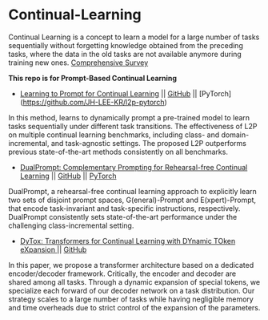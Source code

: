 # Continual-Learning

Continual Learning is a concept to learn a model for a large number of tasks sequentially without forgetting knowledge obtained from the preceding tasks, where the data in the old tasks are not available anymore during training new ones. [Comprehensive Survey](https://arxiv.org/pdf/2302.00487.pdf)

**This repo is for Prompt-Based Continual Learning**

* [Learning to Prompt for Continual Learning](https://arxiv.org/pdf/2112.08654.pdf) || [GitHub](https://github.com/google-research/l2p) || [PyTorch] (https://github.com/JH-LEE-KR/l2p-pytorch)

In this method, learns to dynamically prompt a pre-trained model to learn tasks sequentially under different task transitions.
The effectiveness of L2P on multiple continual learning benchmarks, including class- and domain-incremental, and task-agnostic settings. 
The proposed L2P outperforms previous state-of-the-art methods consistently on all benchmarks.

* [DualPrompt: Complementary Prompting for Rehearsal-free Continual Learning](https://arxiv.org/pdf/2204.04799.pdf) || [GitHub](https://github.com/google-research/l2p) || [PyTorch](https://github.com/JH-LEE-KR/dualprompt-pytorch)

DualPrompt, a rehearsal-free continual learning approach to explicitly learn two sets of disjoint prompt spaces, G(eneral)-Prompt
and E(xpert)-Prompt, that encode task-invariant and task-specific instructions, respectively.
DualPrompt consistently sets state-of-the-art performance under the challenging class-incremental setting.

* [DyTox: Transformers for Continual Learning with DYnamic TOken eXpansion
](https://arxiv.org/pdf/2111.11326.pdf) || [GitHub](https://github.com/arthurdouillard/dytox)

In this paper, we propose a transformer architecture based on a dedicated encoder/decoder framework. Critically, the
encoder and decoder are shared among all tasks. Through a dynamic expansion of special tokens, we specialize each
forward of our decoder network on a task distribution. Our strategy scales to a large number of tasks while having
negligible memory and time overheads due to strict control of the expansion of the parameters.





